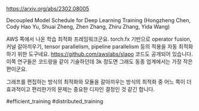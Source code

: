 https://arxiv.org/abs/2302.08005

Decoupled Model Schedule for Deep Learning Training (Hongzheng Chen, Cody Hao Yu, Shuai Zheng, Zhen Zhang, Zhiru Zhang, Yida Wang)

AWS 쪽에서 나온 학습 최적화 프레임워크군요. torch.fx 기반으로 operator fusion, 커널 갈아끼우기, tensor parallelism, pipeline parallelism 등의 적용을 자동 최적화하기 위한 도구네요. https://github.com/awslabs/slapo 코드도 공개되어 있습니다. 이쪽 연구들은 코드량을 같이 기술하던데 3k 정도면 그래도 동종 업계에서는 가장 작은 편이군요.

그래프를 편집하는 방식의 최적화와 모듈을 갈아끼우는 방식의 최적화 중 어느 쪽이 더 효과적이고 편리한가의 문제는 중요한 디자인 결정인 것 같긴 합니다.

#efficient_training #distributed_training 